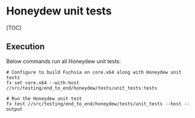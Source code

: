 # Honeydew unit tests

[TOC]

## Execution

Below commands run all Honeydew unit tests:
```shell
# Configure to build Fuchsia on core.x64 along with Honeydew unit tests
fx set core.x64 --with-host //src/testing/end_to_end/honeydew/tests/unit_tests:tests

# Run the Honeydew unit test
fx test //src/testing/end_to_end/honeydew/tests/unit_tests --host --output
```
